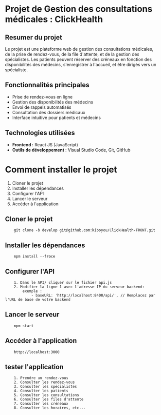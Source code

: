 # Projet de Gestion des consultations médicales : ClickHealth

## Resumer du projet
Le projet est une plateforme web de gestion des consultations médicales, de la prise de rendez-vous, de la file d'attente, et de la gestion des spécialistes. Les patients peuvent réserver des créneaux en fonction des disponibilités des médecins, 
s'enregistrer à l'accueil, et être dirigés vers un spécialiste.

## Fonctionnalités principales
- Prise de rendez-vous en ligne
- Gestion des disponibilités des médecins
- Envoi de rappels automatisés
- Consultation des dossiers médicaux
- Interface intuitive pour patients et médecins

## Technologies utilisées
- **Frontend :** React JS (JavaScript)
- **Outils de développement :** Visual Studio Code, Git, GitHub

# Comment installer le projet
1. Cloner le projet
2. Installer les dépendances
3. Configurer l'API
4. Lancer le serveur
5. Accéder à l'application

## Cloner le projet
```
    git clone -b develop git@github.com:kiboyou/ClickHealth-FRONT.git
```
## Installer les dépendances
```
    npm install --froce 
```
## Configurer l'API
```
    1. Dans le API/ cliquer sur le fichier api.js
    2. Modifier la ligne 1 avec l'adresse IP du serveur backend: 
        exemple : 
            - baseURL: 'http://localhost:8400/api/', // Remplacez par l'URL de base de votre backend
```
## Lancer le serveur
```
    npm start
```

## Accéder à l'application
```
    http://localhost:3000
```

## tester l'application
```
    1. Prendre un rendez-vous
    2. Consulter les rendez-vous
    3. Consulter les spécialistes
    4. Consulter les patients
    5. Consulter les consultations
    6. Consulter les files d'attente
    7. Consulter les créneaux
    8. Consulter les horaires, etc...
```